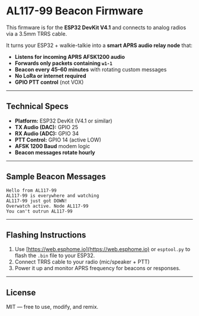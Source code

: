 # AL117-99 Beacon Firmware

This firmware is for the **ESP32 DevKit V4.1** and connects to analog radios via a 3.5mm TRRS cable.

It turns your ESP32 + walkie-talkie into a **smart APRS audio relay node** that:
- **Listens for incoming APRS AFSK1200 audio**
- **Forwards only packets containing `w1-1`**
- **Beacon every 45–60 minutes** with rotating custom messages
- **No LoRa or internet required**
- **GPIO PTT control** (not VOX)

---

## Technical Specs

- **Platform:** ESP32 DevKit (V4.1 or similar)
- **TX Audio (DAC):** GPIO 25
- **RX Audio (ADC):** GPIO 34
- **PTT Control:** GPIO 14 (active LOW)
- **AFSK 1200 Baud** modem logic
- **Beacon messages rotate hourly**

---

## Sample Beacon Messages

```
Hello from AL117-99
AL117-99 is everywhere and watching
AL117-99 just got DOWN!
Overwatch active. Node AL117-99
You can't outrun AL117-99
```

---

## Flashing Instructions

1. Use [https://web.esphome.io](https://web.esphome.io) or `esptool.py` to flash the `.bin` file to your ESP32.
2. Connect TRRS cable to your radio (mic/speaker + PTT)
3. Power it up and monitor APRS frequency for beacons or responses.

---

## License

MIT — free to use, modify, and remix.
